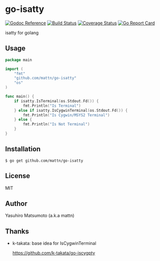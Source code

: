 # go-isatty

[![Godoc Reference](https://godoc.org/github.com/mattn/go-isatty?status.svg)](http://godoc.org/github.com/mattn/go-isatty)
[![Build Status](https://travis-ci.org/mattn/go-isatty.svg?branch=master)](https://travis-ci.org/mattn/go-isatty)
[![Coverage Status](https://coveralls.io/repos/github/mattn/go-isatty/badge.svg?branch=master)](https://coveralls.io/github/mattn/go-isatty?branch=master)
[![Go Report Card](https://goreportcard.com/badge/mattn/go-isatty)](https://goreportcard.com/report/mattn/go-isatty)

isatty for golang

## Usage

```go
package main

import (
	"fmt"
	"github.com/mattn/go-isatty"
	"os"
)

func main() {
	if isatty.IsTerminal(os.Stdout.Fd()) {
		fmt.Println("Is Terminal")
	} else if isatty.IsCygwinTerminal(os.Stdout.Fd()) {
		fmt.Println("Is Cygwin/MSYS2 Terminal")
	} else {
		fmt.Println("Is Not Terminal")
	}
}
```

## Installation

```
$ go get github.com/mattn/go-isatty
```

## License

MIT

## Author

Yasuhiro Matsumoto (a.k.a mattn)

## Thanks

* k-takata: base idea for IsCygwinTerminal

    https://github.com/k-takata/go-iscygpty
